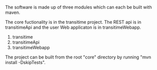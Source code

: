 The software is made up of three modules which can each be built with maven.

The core fuctionality is in the transitime project. The REST api is in transitimeApi and the user Web applicaton is in transitimeWebapp.

1. transitime
2. transitimeApi
3. transitimeWebapp

The project can be built from the root "core" directory by running "mvn install -DskipTests".
